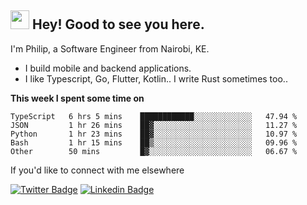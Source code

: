 <h2><img src="https://slackmojis.com/emojis/3643-cool-doge/download" width="30"/> Hey! Good to see you here.</h2>

<p>I'm Philip, a Software Engineer from Nairobi, KE. 

- I build mobile and backend applications.
- I like Typescript, Go, Flutter, Kotlin.. I write Rust sometimes too..</p>

**This week I spent some time on**
<!--START_SECTION:waka-->

```text
TypeScript   6 hrs 5 mins    ████████████░░░░░░░░░░░░░   47.94 %
JSON         1 hr 26 mins    ██▓░░░░░░░░░░░░░░░░░░░░░░   11.27 %
Python       1 hr 23 mins    ██▓░░░░░░░░░░░░░░░░░░░░░░   10.97 %
Bash         1 hr 15 mins    ██▒░░░░░░░░░░░░░░░░░░░░░░   09.96 %
Other        50 mins         █▓░░░░░░░░░░░░░░░░░░░░░░░   06.67 %
```

<!--END_SECTION:waka-->

If you'd like to connect with me elsewhere

[![Twitter Badge](https://img.shields.io/badge/-Twitter-1ca0f1?style=flat-square&labelColor=1ca0f1&logo=twitter&logoColor=white&link=https://twitter.com/_diogorodrigues)](https://twitter.com/kimathiphil)  [![Linkedin Badge](https://img.shields.io/badge/-LinkedIn-blue?style=flat-square&logo=Linkedin&logoColor=white&link=https://www.linkedin.com/in/philip-kimathi-2604a9114/)](https://www.linkedin.com/in/philip-kimathi-2604a9114/)
